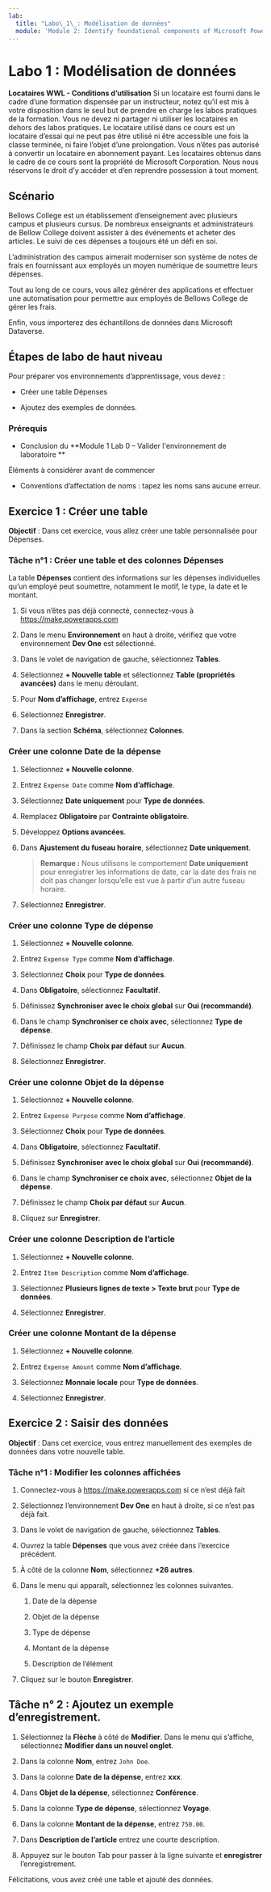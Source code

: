 ```yaml
---
lab:
  title: "Labo\_1\_: Modélisation de données"
  module: 'Module 2: Identify foundational components of Microsoft Power Platform'
---
```


# Labo 1 : Modélisation de données

**Locataires WWL - Conditions d’utilisation** Si un locataire est fourni dans le cadre d’une formation dispensée par un instructeur, notez qu’il est mis à votre disposition dans le seul but de prendre en charge les labos pratiques de la formation. Vous ne devez ni partager ni utiliser les locataires en dehors des labos pratiques. Le locataire utilisé dans ce cours est un locataire d’essai qui ne peut pas être utilisé ni être accessible une fois la classe terminée, ni faire l’objet d’une prolongation. Vous n’êtes pas autorisé à convertir un locataire en abonnement payant. Les locataires obtenus dans le cadre de ce cours sont la propriété de Microsoft Corporation. Nous nous réservons le droit d’y accéder et d’en reprendre possession à tout moment. 

## Scénario

Bellows College est un établissement d’enseignement avec plusieurs campus et plusieurs cursus. De nombreux enseignants et administrateurs de Bellow College doivent assister à des événements et acheter des articles. Le suivi de ces dépenses a toujours été un défi en soi. 

L’administration des campus aimerait moderniser son système de notes de frais en fournissant aux employés un moyen numérique de soumettre leurs dépenses. 

Tout au long de ce cours, vous allez générer des applications et effectuer une automatisation pour permettre aux employés de Bellows College de gérer les frais.

Enfin, vous importerez des échantillons de données dans Microsoft Dataverse.

## Étapes de labo de haut niveau

Pour préparer vos environnements d’apprentissage, vous devez :

- Créer une table Dépenses

- Ajoutez des exemples de données. 

### Prérequis

- Conclusion du **Module 1 Lab 0 – Valider l'environnement de laboratoire **

Éléments à considérer avant de commencer

- Conventions d’affectation de noms : tapez les noms sans aucune erreur.

## Exercice 1 : Créer une table

**Objectif** : Dans cet exercice, vous allez créer une table personnalisée pour Dépenses.

### Tâche n°1 : Créer une table et des colonnes Dépenses

La table **Dépenses** contient des informations sur les dépenses individuelles qu’un employé peut soumettre, notamment le motif, le type, la date et le montant.

1. Si vous n’êtes pas déjà connecté, connectez-vous à https://make.powerapps.com

1. Dans le menu **Environnement** en haut à droite, vérifiez que votre environnement **Dev One** est sélectionné.

1. Dans le volet de navigation de gauche, sélectionnez **Tables**.

1. Sélectionnez **+ Nouvelle table** et sélectionnez **Table (propriétés avancées)** dans le menu déroulant.

1. Pour **Nom d’affichage**, entrez `Expense`

1. Sélectionnez **Enregistrer**.

1. Dans la section **Schéma**, sélectionnez **Colonnes**.

### Créer une colonne Date de la dépense

1. Sélectionnez **+ Nouvelle colonne**.

1. Entrez `Expense Date` comme **Nom d’affichage**.

1. Sélectionnez **Date uniquement** pour **Type de données**.

1. Remplacez **Obligatoire** par **Contrainte obligatoire**.

1. Développez **Options avancées**.

1. Dans **Ajustement du fuseau horaire**, sélectionnez **Date uniquement**.

    >**Remarque :** Nous utilisons le comportement **Date uniquement** pour enregistrer les informations de date, car la date des frais ne doit pas changer lorsqu’elle est vue à partir d’un autre fuseau horaire.

1. Sélectionnez **Enregistrer**.

### Créer une colonne Type de dépense

1. Sélectionnez **+ Nouvelle colonne**.

1. Entrez `Expense Type` comme **Nom d’affichage**.

1. Sélectionnez **Choix** pour **Type de données**.

1. Dans **Obligatoire**, sélectionnez **Facultatif**.

1. Définissez **Synchroniser avec le choix global** sur **Oui (recommandé)**.

1. Dans le champ **Synchroniser ce choix avec**, sélectionnez **Type de dépense**.

1. Définissez le champ **Choix par défaut** sur **Aucun**.

1. Sélectionnez **Enregistrer**.

### Créer une colonne Objet de la dépense

1. Sélectionnez **+ Nouvelle colonne**.

1. Entrez `Expense Purpose` comme **Nom d’affichage**.

1. Sélectionnez **Choix** pour **Type de données**.

1. Dans **Obligatoire**, sélectionnez **Facultatif**.

1. Définissez **Synchroniser avec le choix global** sur **Oui (recommandé)**.

1. Dans le champ **Synchroniser ce choix avec**, sélectionnez **Objet de la dépense**.

1. Définissez le champ **Choix par défaut** sur **Aucun**.

1. Cliquez sur **Enregistrer**.

### Créer une colonne Description de l’article

1. Sélectionnez **+ Nouvelle colonne**.

1. Entrez `Item Description` comme **Nom d’affichage**.

1. Sélectionnez **Plusieurs lignes de texte &gt; Texte brut** pour **Type de données**.

1. Sélectionnez **Enregistrer**.

### Créer une colonne Montant de la dépense

1. Sélectionnez **+ Nouvelle colonne**.

1. Entrez `Expense Amount` comme **Nom d’affichage**.

1. Sélectionnez **Monnaie locale** pour **Type de données**.

1. Sélectionnez **Enregistrer**.

 
## Exercice 2 : Saisir des données

**Objectif** : Dans cet exercice, vous entrez manuellement des exemples de données dans votre nouvelle table. 

### Tâche n°1 : Modifier les colonnes affichées

1. Connectez-vous à https://make.powerapps.com si ce n’est déjà fait

1. Sélectionnez l’environnement **Dev One** en haut à droite, si ce n’est pas déjà fait.

1. Dans le volet de navigation de gauche, sélectionnez **Tables**.

1. Ouvrez la table **Dépenses** que vous avez créée dans l’exercice précédent.

1. À côté de la colonne **Nom**, sélectionnez **+26 autres**.

1. Dans le menu qui apparaît, sélectionnez les colonnes suivantes.

    1. Date de la dépense

    2. Objet de la dépense 

    3. Type de dépense

    4. Montant de la dépense

    5. Description de l’élément

1. Cliquez sur le bouton **Enregistrer**.

## Tâche n° 2 : Ajoutez un exemple d’enregistrement.

1. Sélectionnez la **Flèche** à côté de **Modifier**. Dans le menu qui s’affiche, sélectionnez **Modifier dans un nouvel onglet**.

1. Dans la colonne **Nom**, entrez `John Doe`.

1. Dans la colonne **Date de la dépense**, entrez **xxx**.

1. Dans **Objet de la dépense**, sélectionnez **Conférence**.

1. Dans la colonne **Type de dépense**, sélectionnez **Voyage**.

1. Dans la colonne **Montant de la dépense**, entrez `750.00`.

1. Dans **Description de l’article** entrez une courte description.

1. Appuyez sur le bouton Tab pour passer à la ligne suivante et **enregistrer** l’enregistrement.

Félicitations, vous avez créé une table et ajouté des données.


